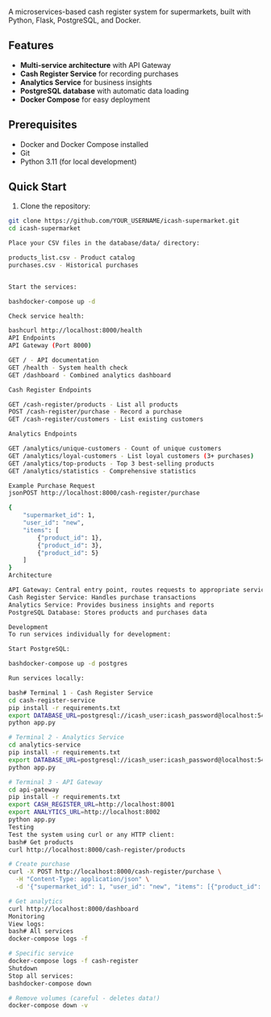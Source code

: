 A microservices-based cash register system for supermarkets, built with Python, Flask, PostgreSQL, and Docker.

## Features

- **Multi-service architecture** with API Gateway
- **Cash Register Service** for recording purchases
- **Analytics Service** for business insights
- **PostgreSQL database** with automatic data loading
- **Docker Compose** for easy deployment

## Prerequisites

- Docker and Docker Compose installed
- Git
- Python 3.11 (for local development)

## Quick Start

1. Clone the repository:
```bash
git clone https://github.com/YOUR_USERNAME/icash-supermarket.git
cd icash-supermarket

Place your CSV files in the database/data/ directory:

products_list.csv - Product catalog
purchases.csv - Historical purchases


Start the services:

bashdocker-compose up -d

Check service health:

bashcurl http://localhost:8000/health
API Endpoints
API Gateway (Port 8000)

GET / - API documentation
GET /health - System health check
GET /dashboard - Combined analytics dashboard

Cash Register Endpoints

GET /cash-register/products - List all products
POST /cash-register/purchase - Record a purchase
GET /cash-register/customers - List existing customers

Analytics Endpoints

GET /analytics/unique-customers - Count of unique customers
GET /analytics/loyal-customers - List loyal customers (3+ purchases)
GET /analytics/top-products - Top 3 best-selling products
GET /analytics/statistics - Comprehensive statistics

Example Purchase Request
jsonPOST http://localhost:8000/cash-register/purchase

{
    "supermarket_id": 1,
    "user_id": "new",
    "items": [
        {"product_id": 1},
        {"product_id": 3},
        {"product_id": 5}
    ]
}
Architecture

API Gateway: Central entry point, routes requests to appropriate services
Cash Register Service: Handles purchase transactions
Analytics Service: Provides business insights and reports
PostgreSQL Database: Stores products and purchases data

Development
To run services individually for development:

Start PostgreSQL:

bashdocker-compose up -d postgres

Run services locally:

bash# Terminal 1 - Cash Register Service
cd cash-register-service
pip install -r requirements.txt
export DATABASE_URL=postgresql://icash_user:icash_password@localhost:5432/icash_db
python app.py

# Terminal 2 - Analytics Service
cd analytics-service
pip install -r requirements.txt
export DATABASE_URL=postgresql://icash_user:icash_password@localhost:5432/icash_db
python app.py

# Terminal 3 - API Gateway
cd api-gateway
pip install -r requirements.txt
export CASH_REGISTER_URL=http://localhost:8001
export ANALYTICS_URL=http://localhost:8002
python app.py
Testing
Test the system using curl or any HTTP client:
bash# Get products
curl http://localhost:8000/cash-register/products

# Create purchase
curl -X POST http://localhost:8000/cash-register/purchase \
  -H "Content-Type: application/json" \
  -d '{"supermarket_id": 1, "user_id": "new", "items": [{"product_id": 1}]}'

# Get analytics
curl http://localhost:8000/dashboard
Monitoring
View logs:
bash# All services
docker-compose logs -f

# Specific service
docker-compose logs -f cash-register
Shutdown
Stop all services:
bashdocker-compose down

# Remove volumes (careful - deletes data!)
docker-compose down -v
